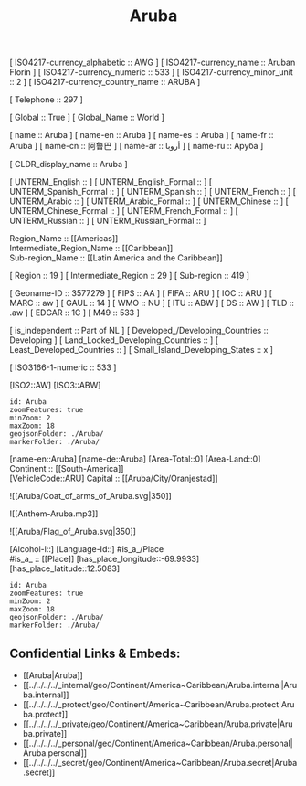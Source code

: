 ﻿---
location:
- 12.5083
- -69.9933
type: Country
tags:
- geo/Country
has_id_wikidata: Q21203 
SpocWebEntityId: 26839
isDeleted: false
confidential: public
license: CC BY-SA 4.0
isReadOnly: false
source: https://datahub.io/core/country-codes
cssclasses: Country
publish: true
title: Aruba
linkTitle: 
keywords: 
layout: 
draft: false
publishDate: 
expiryDate: 
aliases:
- AW
- ABW
- Aruba
- أروبا
- 阿鲁巴
- Аруба
- 
Languages:
- nl-AW
- pap
- es
- en
---


[	ISO4217-currency_alphabetic	 :: AWG ] 
[	ISO4217-currency_name	 :: Aruban Florin ] 
[	ISO4217-currency_numeric	 :: 533 ] 
[	ISO4217-currency_minor_unit	 :: 2 ] 
[	ISO4217-currency_country_name	 :: ARUBA ] 

[	Telephone	 :: 297 ] 

[	Global	 :: True ] 
[	Global_Name	 :: World ] 

[	name	 :: Aruba ] 
[	name-en	 :: Aruba ] 
[	name-es	 :: Aruba ] 
[	name-fr	 :: Aruba ] 
[	name-cn	 :: 阿鲁巴 ] 
[	name-ar	 :: أروبا ] 
[	name-ru	 :: Аруба ] 

[	CLDR_display_name	 :: Aruba ] 

[	UNTERM_English	 ::  ] 
[	UNTERM_English_Formal	 ::  ] 
[	UNTERM_Spanish_Formal	 ::  ] 
[	UNTERM_Spanish	 ::  ] 
[	UNTERM_French	 ::  ] 
[	UNTERM_Arabic	 ::  ] 
[	UNTERM_Arabic_Formal	 ::  ] 
[	UNTERM_Chinese	 ::  ] 
[	UNTERM_Chinese_Formal	 ::  ] 
[	UNTERM_French_Formal	 ::  ] 
[	UNTERM_Russian	 ::  ] 
[	UNTERM_Russian_Formal	 ::  ] 

Region_Name ::  [[Americas]]  
Intermediate_Region_Name ::  [[Caribbean]]  
Sub-region_Name ::  [[Latin America and the Caribbean]] 

[	Region	 :: 19 ] 
[	Intermediate_Region	 :: 29 ] 
[	Sub-region	 :: 419 ] 

[	Geoname-ID	 :: 3577279 ] 
[	FIPS	 :: AA ] 
[	FIFA	 :: ARU ] 
[	IOC	 :: ARU ] 
[	MARC	 :: aw ] 
[	GAUL	 :: 14 ] 
[	WMO	 :: NU ] 
[	ITU	 :: ABW ] 
[	DS	 :: AW ] 
[	TLD	 :: .aw ] 
[	EDGAR	 :: 1C ] 
[	M49	 :: 533 ] 

[	is_independent	 :: Part of NL ] 
[	Developed_/Developing_Countries	 :: Developing ] 
[	Land_Locked_Developing_Countries	 ::  ] 
[	Least_Developed_Countries	 ::  ] 
[	Small_Island_Developing_States	 :: x ] 

[	ISO3166-1-numeric	 :: 533 ] 



[ISO2::AW] 
[ISO3::ABW] 
```leaflet
id: Aruba
zoomFeatures: true 
minZoom: 2 
maxZoom: 18
geojsonFolder: ./Aruba/
markerFolder: ./Aruba/
```

[name-en::Aruba] 
[name-de::Aruba] 
[Area-Total::0] 
[Area-Land::0] 
Continent :: [[South-America]]  
[VehicleCode::ARU] 
Capital :: [[Aruba/City/Oranjestad]]  

![[Aruba/Coat_of_arms_of_Aruba.svg|350]] 

![[Anthem-Aruba.mp3]] 

![[Aruba/Flag_of_Aruba.svg|350]] 

[Alcohol-l::] 
[Language-Id::] 
#is_a_/Place  
#is_a_ :: [[Place]] 
[has_place_longitude::-69.9933] 
[has_place_latitude::12.5083] 

```leaflet
id: Aruba
zoomFeatures: true 
minZoom: 2 
maxZoom: 18
geojsonFolder: ./Aruba/
markerFolder: ./Aruba/
```



## Confidential Links & Embeds: 
- [[Aruba|Aruba]] 
- [[../../../../_internal/geo/Continent/America~Caribbean/Aruba.internal|Aruba.internal]] 
- [[../../../../_protect/geo/Continent/America~Caribbean/Aruba.protect|Aruba.protect]] 
- [[../../../../_private/geo/Continent/America~Caribbean/Aruba.private|Aruba.private]] 
- [[../../../../_personal/geo/Continent/America~Caribbean/Aruba.personal|Aruba.personal]] 
- [[../../../../_secret/geo/Continent/America~Caribbean/Aruba.secret|Aruba.secret]] 
